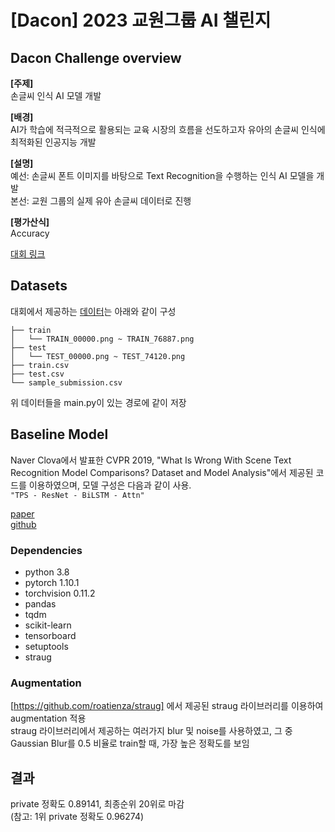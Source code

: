 # [Dacon] 2023 교원그룹 AI 챌린지
## Dacon Challenge overview
**[주제]**<br/>
손글씨 인식 AI 모델 개발

**[배경]**<br/>
AI가 학습에 적극적으로 활용되는 교육 시장의 흐름을 선도하고자 유아의 손글씨 인식에 최적화된 인공지능 개발

**[설명]**<br/>
예선: 손글씨 폰트 이미지를 바탕으로 Text Recognition을 수행하는 인식 AI 모델을 개발<br/>
본선: 교원 그룹의 실제 유아 손글씨 데이터로 진행

**[평가산식]**<br/>
Accuracy

[대회 링크](https://dacon.io/competitions/official/236042/overview/description)

## Datasets
대회에서 제공하는 [데이터](https://dacon.io/competitions/official/236042/data)는 아래와 같이 구성
```
├── train
│   └── TRAIN_00000.png ~ TRAIN_76887.png
├── test
│   └── TEST_00000.png ~ TEST_74120.png
├── train.csv
├── test.csv
└── sample_submission.csv
```
위 데이터들을 main.py이 있는 경로에 같이 저장

## Baseline Model
Naver Clova에서 발표한 CVPR 2019, "What Is Wrong With Scene Text Recognition Model Comparisons? Dataset and Model Analysis"에서 제공된 코드를 이용하였으며, 모델 구성은 다음과 같이 사용.<br/>
`"TPS - ResNet - BiLSTM - Attn"`<br/>

[paper](https://arxiv.org/abs/1904.01906)<br/>
[github](https://github.com/clovaai/deep-text-recognition-benchmark)<br/>

### Dependencies

- python 3.8
- pytorch 1.10.1
- torchvision 0.11.2
- pandas
- tqdm 
- scikit-learn
- tensorboard
- setuptools
- straug


### Augmentation
[https://github.com/roatienza/straug] 에서 제공된 straug 라이브러리를 이용하여 augmentation 적용<br/>
straug 라이브러리에서 제공하는 여러가지 blur 및 noise를 사용하였고, 그 중 Gaussian Blur를 0.5 비율로 train할 때, 가장 높은 정확도를 보임

## 결과
private 정확도 0.89141, 최종순위 20위로 마감<br/>
(참고: 1위 private 정확도 0.96274)
